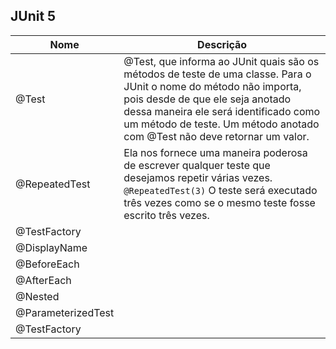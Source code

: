 ## JUnit 5

| Nome | Descrição |
| ------ | ------ |
| @Test | @Test, que informa ao JUnit quais são os métodos de teste de uma classe. Para o JUnit o nome do método não importa, pois desde de que ele seja anotado dessa maneira ele será identificado como um método de teste. Um método anotado com @Test não deve retornar um valor. |
| @RepeatedTest |  Ela nos fornece uma maneira poderosa de escrever qualquer teste que desejamos repetir várias vezes. `@RepeatedTest(3)` O teste será executado três vezes como se o mesmo teste fosse escrito três vezes. |
| @TestFactory | |
| @DisplayName  |  |
| @BeforeEach | |
| @AfterEach | |
| @Nested | |
| @ParameterizedTest |
| @TestFactory |
